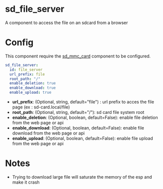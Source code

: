 # sd_file_server

A component to access the file on an sdcard from a browser

# Config

This component require the [sd_mmc_card](components/sd_mmc_card/README.md) component to be configured.

```yaml
sd_file_server:
  id: file_server
  url_prefix: file
  root_path: "/"
  enable_deletion: true
  enable_download: true
  enable_upload: true
```

* **url_prefix**: (Optional, string, default="file") : url prefix to acces the file page (ex : sd-card.local/file)
* **root_path**: (Optional, string, default="/"): sd card file system root
* **enable_deletion**: (Optional, boolean, default=False): enable file deletion from the web page or api
* **enable_download**: (Optional, boolean, default=False): enable file download from the web page or api
* **enable_upload**: (Optional, boolean, default=False): enable file upload from the web page or api

# Notes

* Trying to download large file will saturate the memory of the esp and make it crash